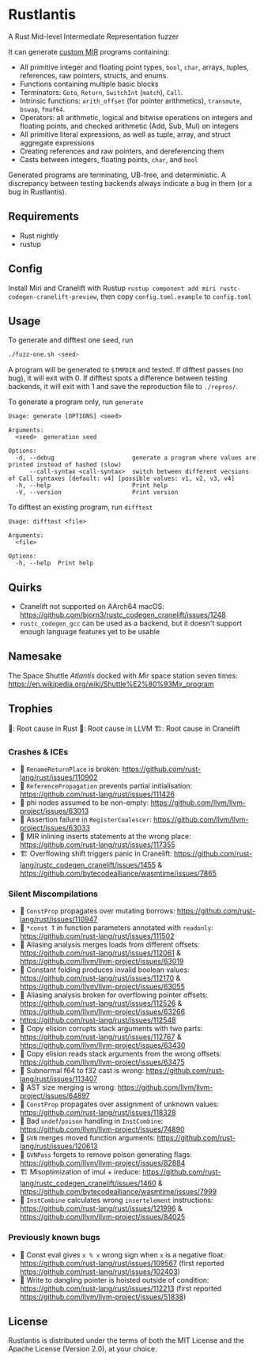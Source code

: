 # Rustlantis
A Rust Mid-level Intermediate Representation fuzzer

It can generate [custom MIR](https://doc.rust-lang.org/std/intrinsics/mir/index.html) programs containing:
- All primitive integer and floating point types, `bool`, `char`, arrays,
tuples, references, raw pointers, structs, and enums.
- Functions containing multiple basic blocks
- Terminators: `Goto`, `Return`, `SwitchInt` (`match`), `Call`.
- Intrinsic functions: `arith_offset` (for pointer arithmetics), `transmute`,
`bswap`, `fmaf64`.
- Operators: all arithmetic, logical and bitwise operations on integers
and floating points, and checked arithmetic (Add, Sub, Mul) on integers
- All primitive literal expressions, as well as tuple, array, and struct
aggregate expressions
- Creating references and raw pointers, and dereferencing them
- Casts between integers, floating points, `char`, and `bool`

Generated programs are terminating, UB-free, and deterministic. A discrepancy between testing backends
always indicate a bug in them (or a bug in Rustlantis).

## Requirements
- Rust nightly
- rustup

## Config
Install Miri and Cranelift with Rustup `rustup component add miri rustc-codegen-cranelift-preview`, then copy `config.toml.example` to `config.toml`

## Usage

To generate and difftest one seed, run

```bash
./fuzz-one.sh <seed>
```

A program will be generated to `$TMPDIR` and tested. If difftest passes (no bug), it will exit with 0. If difftest spots a difference between testing backends, it will exit with 1 and save the reproduction file to `./repros/`.

To generate a program only, run `generate`
```
Usage: generate [OPTIONS] <seed>

Arguments:
  <seed>  generation seed

Options:
  -d, --debug                      generate a program where values are printed instead of hashed (slow)
      --call-syntax <call-syntax>  switch between different versions of Call syntaxes [default: v4] [possible values: v1, v2, v3, v4]
  -h, --help                       Print help
  -V, --version                    Print version
```

To difftest an existing program, run `difftest`
```
Usage: difftest <file>

Arguments:
  <file>  

Options:
  -h, --help  Print help
```

## Quirks
- Cranelift not supported on AArch64 macOS: https://github.com/bjorn3/rustc_codegen_cranelift/issues/1248
- `rustc_codegen_gcc` can be used as a backend, but it doesn't support enough language features yet to be usable

## Namesake
The Space Shuttle *Atlantis* docked with *Mir* space station seven times: https://en.wikipedia.org/wiki/Shuttle%E2%80%93Mir_program

## Trophies

🦀: Root cause in Rust
🐉: Root cause in LLVM
🏗️: Root cause in Cranelift

### Crashes & ICEs
- 🦀 `RenameReturnPlace` is broken: https://github.com/rust-lang/rust/issues/110902
- 🦀 `ReferencePropagation` prevents partial initialisation: https://github.com/rust-lang/rust/issues/111426
- 🐉 phi nodes assumed to be non-empty: https://github.com/llvm/llvm-project/issues/63013
- 🐉 Assertion failure in `RegisterCoalescer`: https://github.com/llvm/llvm-project/issues/63033
- 🦀 MIR inlining inserts statements at the wrong place: https://github.com/rust-lang/rust/issues/117355
- 🏗️ Overflowing shift triggers panic in Cranelift: https://github.com/rust-lang/rustc_codegen_cranelift/issues/1455 & https://github.com/bytecodealliance/wasmtime/issues/7865

### Silent Miscompilations
- 🦀 `ConstProp` propagates over mutating borrows: https://github.com/rust-lang/rust/issues/110947
- 🦀 `*const T` in function parameters annotated with `readonly`: https://github.com/rust-lang/rust/issues/111502
- 🐉 Aliasing analysis merges loads from different offsets: https://github.com/rust-lang/rust/issues/112061 & https://github.com/llvm/llvm-project/issues/63019
- 🐉 Constant folding produces invalid boolean values: https://github.com/rust-lang/rust/issues/112170 & https://github.com/llvm/llvm-project/issues/63055
- 🐉 Aliasing analysis broken for overflowing pointer offsets: https://github.com/rust-lang/rust/issues/112526 & https://github.com/llvm/llvm-project/issues/63266
- https://github.com/rust-lang/rust/issues/112548
- 🐉 Copy elision corrupts stack arguments with two parts: https://github.com/rust-lang/rust/issues/112767 & https://github.com/llvm/llvm-project/issues/63430
- 🐉 Copy elision reads stack arguments from the wrong offsets: https://github.com/llvm/llvm-project/issues/63475
- 🦀 Subnormal f64 to f32 cast is wrong: https://github.com/rust-lang/rust/issues/113407
- 🐉 AST size merging is wrong: https://github.com/llvm/llvm-project/issues/64897 
- 🦀 `ConstProp` propagates over assignment of unknown values: https://github.com/rust-lang/rust/issues/118328
- 🐉 Bad `undef`/`poison` handling in `InstCombine`: https://github.com/llvm/llvm-project/issues/74890
- 🦀 `GVN` merges moved function arguments: https://github.com/rust-lang/rust/issues/120613
- 🐉 `GVNPass` forgets to remove poison generating flags: https://github.com/llvm/llvm-project/issues/82884
- 🏗️ Misoptimization of imul + ireduce: https://github.com/rust-lang/rustc_codegen_cranelift/issues/1460 & https://github.com/bytecodealliance/wasmtime/issues/7999
- 🐉 `InstCombine` calculates wrong `insertelement` instructions: https://github.com/rust-lang/rust/issues/121996 & https://github.com/llvm/llvm-project/issues/84025

### Previously known bugs
- 🦀 Const eval gives `x % x` wrong sign when `x` is a negative float: https://github.com/rust-lang/rust/issues/109567 (first reported https://github.com/rust-lang/rust/issues/102403)
- 🐉 Write to dangling pointer is hoisted outside of condition: https://github.com/rust-lang/rust/issues/112213 (first reported https://github.com/llvm/llvm-project/issues/51838)

## License
Rustlantis is distributed under the terms of both the MIT License and the Apache License (Version 2.0), at your choice.
